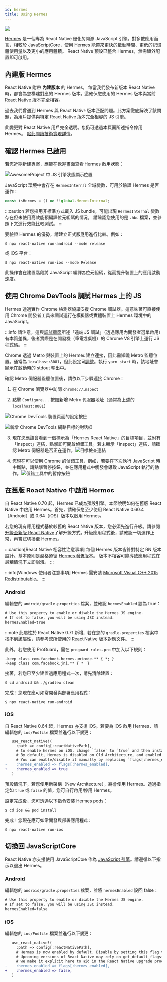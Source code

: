 ```yaml
---
id: hermes
title: Using Hermes
---
```


<a href="https://hermesengine.dev">
  <img width={300} height={300} className="hermes-logo" src="/docs/assets/HermesLogo.svg" style={{height: "auto"}}/>
</a>

[Hermes](https://hermesengine.dev) 是一個專為 React Native 優化的開源 JavaScript 引擎。對多數應用而言，相較於 JavaScriptCore，使用 Hermes 能帶來更快的啟動時間、更低的記憶體使用量以及更小的應用體積。
React Native 預設已整合 Hermes，無需額外配置即可啟用。

## 內建版 Hermes

React Native 附帶 **內建版本** 的 Hermes。
每當我們發布新版本 React Native 時，都會為您構建對應的 Hermes 版本。這確保您使用的 Hermes 版本與當前 React Native 版本完全相容。

過去我們曾遇到 Hermes 與 React Native 版本匹配問題。此方案徹底解決了該問題，為用戶提供與特定 React Native 版本完全相容的 JS 引擎。

此變更對 React Native 用戶完全透明。您仍可透過本頁面所述指令停用 Hermes。
[點此閱讀技術實現詳情](/architecture/bundled-hermes)。

## 確認 Hermes 已啟用

若您近期新建專案，應能在歡迎畫面查看 Hermes 啟用狀態：

![AwesomeProject 中 JS 引擎狀態顯示位置](/docs/assets/HermesApp.jpg)

JavaScript 環境中會存在 `HermesInternal` 全域變數，可用於驗證 Hermes 是否運作：

```jsx
const isHermes = () => !!global.HermesInternal;
```

:::caution
若您採用非標準方式載入 JS bundle，可能出現 `HermesInternal` 變數存在但未使用高效能預編譯位元組碼的情況。
請確認您使用的是 `.hbc` 檔案，並參照下文進行效能比較測試。
:::

要驗證 Hermes 的優勢，請建立正式版應用進行比較。例如：

```shell
$ npx react-native run-android --mode release
```

或 iOS 平台：

```shell
$ npx react-native run-ios --mode Release
```

此操作會在建置階段將 JavaScript 編譯為位元組碼，從而提升裝置上的應用啟動速度。

## 使用 Chrome DevTools 調試 Hermes 上的 JS

Hermes 透過實作 Chrome 檢測器協議支援 Chrome 調試器。這意味著可直接使用 Chrome 開發者工具來調試運行在模擬器或實體裝置上 Hermes 環境中的 JavaScript。

:::info
請注意，這與[調試章節](debugging#debugging-using-a-custom-javascript-debugger)所述「遠端 JS 調試」（透過應用內開發者選單啟用）有本質差異，後者實際是在開發機（筆電或桌機）的 Chrome V8 引擎上運行 JS 程式碼。
:::

Chrome 透過 Metro 與裝置上的 Hermes 建立連接，因此需知曉 Metro 監聽位置。通常為 `localhost:8081`，但此設定可[調整](https://metrobundler.dev/docs/configuration)。執行 `yarn start` 時，該地址會顯示在啟動時的 stdout 輸出中。

確認 Metro 伺服器監聽位置後，請依以下步驟連接 Chrome：

1. 在 Chrome 瀏覽器中訪問 `chrome://inspect`

2. 點擊 `Configure...` 按鈕新增 Metro 伺服器地址（通常為上述的 `localhost:8081`）

![Chrome DevTools 裝置頁面的設定按鈕](/docs/assets/HermesDebugChromeConfig.png)

![新增 Chrome DevTools 網路目標的對話框](/docs/assets/HermesDebugChromeMetroAddress.png)

3. 現在您應該會看到一個標示為「Hermes React Native」的目標項目，並附有「inspect」連結，點擊即可開啟偵錯工具。若未顯示「inspect」連結，請確認 Metro 伺服器是否正在運作。![目標檢查連結](/docs/assets/HermesDebugChromeInspect.png)

4. 您現在可以使用 Chrome 的偵錯工具。例如，若要在下次執行 JavaScript 時中斷點，請點擊暫停按鈕，並在應用程式中觸發會導致 JavaScript 執行的動作。![偵錯工具中的暫停按鈕](/docs/assets/HermesDebugChromePause.png)

## 在舊版 React Native 中啟用 Hermes

自 React Native 0.70 起，Hermes 已成為預設引擎。本節說明如何在舊版 React Native 中啟用 Hermes。首先，請確保您至少使用 React Native 0.60.4（Android）或 0.64（iOS）版本以啟用 Hermes。

若您的現有應用程式基於較舊的 React Native 版本，您必須先進行升級。請參閱[升級至新版 React Native](/docs/upgrading)了解升級方式。升級應用程式後，請確認一切運作正常，再嘗試切換至 Hermes。

:::caution[React Native 相容性注意事項]
每個 Hermes 版本皆針對特定 RN 版本設計。基本原則是嚴格遵循 [Hermes 發佈版本](https://github.com/facebook/hermes/releases)。
版本不相容可能導致應用程式在最糟情況下立即崩潰。
:::

:::info[Windows 使用者注意事項]
Hermes 需安裝 [Microsoft Visual C++ 2015 Redistributable](https://www.microsoft.com/en-us/download/details.aspx?id=48145)。
:::

### Android

編輯您的 `android/gradle.properties` 檔案，並確認 `hermesEnabled` 設為 true：

```diff
# Use this property to enable or disable the Hermes JS engine.
# If set to false, you will be using JSC instead.
hermesEnabled=true
```

:::note
此屬性於 React Native 0.71 新增。若在您的 `gradle.properties` 檔案中找不到該屬性，請參考您所使用的 React Native 版本對應文件。
:::

此外，若您使用 ProGuard，需在 `proguard-rules.pro` 中加入以下規則：

```
-keep class com.facebook.hermes.unicode.** { *; }
-keep class com.facebook.jni.** { *; }
```

接著，若您已至少建置過應用程式一次，請先清除建置：

```shell
$ cd android && ./gradlew clean
```

完成！您現在應可如常開發與部署應用程式：

```shell
$ npx react-native run-android
```

### iOS

自 React Native 0.64 起，Hermes 亦支援 iOS。若要為 iOS 啟用 Hermes，請編輯您的 `ios/Podfile` 檔案並進行以下變更：

```diff
   use_react_native!(
     :path => config[:reactNativePath],
     # to enable hermes on iOS, change `false` to `true` and then install pods
     # By default, Hermes is disabled on Old Architecture, and enabled on New Architecture.
     # You can enable/disable it manually by replacing `flags[:hermes_enabled]` with `true` or `false`.
-    :hermes_enabled => flags[:hermes_enabled],
+    :hermes_enabled => true
   )
```

預設情況下，若您使用新架構（New Architecture），將會使用 Hermes。透過指定如 `true` 或 `false` 的值，您可自行啟用/停用 Hermes。

設定完成後，您可透過以下指令安裝 Hermes pods：

```shell
$ cd ios && pod install
```

完成！您現在應可如常開發與部署應用程式：

```shell
$ npx react-native run-ios
```

## 切換回 JavaScriptCore

React Native 亦支援使用 JavaScriptCore 作為 [JavaScript 引擎](javascript-environment)。請遵循以下指示以退出 Hermes。

### Android

編輯您的 `android/gradle.properties` 檔案，並將 `hermesEnabled` 設回 false：

```diff
# Use this property to enable or disable the Hermes JS engine.
# If set to false, you will be using JSC instead.
hermesEnabled=false
```

### iOS

編輯您的 `ios/Podfile` 檔案並進行以下變更：

```diff
   use_react_native!(
     :path => config[:reactNativePath],
     # Hermes is now enabled by default. Disable by setting this flag to false.
     # Upcoming versions of React Native may rely on get_default_flags(), but
     # we make it explicit here to aid in the React Native upgrade process.
-    :hermes_enabled => flags[:hermes_enabled],
+    :hermes_enabled => false,
   )
```